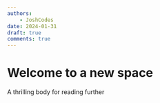 ```yaml
---
authors:
    - JoshCodes
date: 2024-01-31
draft: true
comments: true
---
```


# Welcome to a new space

A thrilling body for reading further